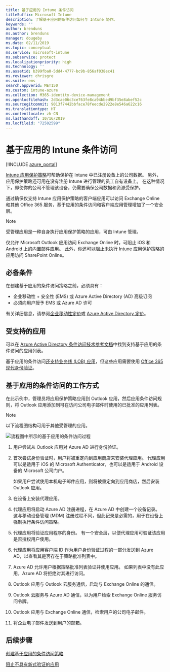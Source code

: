```yaml
---
title: 基于应用的 Intune 条件访问
titleSuffix: Microsoft Intune
description: 了解基于应用的条件访问如何与 Intune 协作。
keywords: ''
author: brenduns
ms.author: brenduns
manager: dougeby
ms.date: 02/11/2019
ms.topic: conceptual
ms.service: microsoft-intune
ms.subservice: protect
ms.localizationpriority: high
ms.technology: ''
ms.assetid: b399fba0-5dd4-4777-bc9b-856af038ec41
ms.reviewer: chrisgre
ms.suite: ems
search.appverid: MET150
ms.custom: intune-azure
ms.collection: M365-identity-device-management
ms.openlocfilehash: 2d3cae06c3ce763fe8ca94bbed9bf35e8abef52c
ms.sourcegitcommit: 9013f7442bbface78feecde2922e8e546a622c16
ms.translationtype: HT
ms.contentlocale: zh-CN
ms.lasthandoff: 10/16/2019
ms.locfileid: "72502599"
---
```

# <a name="app-based-conditional-access-with-intune"></a>基于应用的 Intune 条件访问

[!INCLUDE [azure_portal](../includes/azure_portal.md)]

[Intune 应用保护策略](../apps/app-protection-policy.md)可帮助保护在 Intune 中已注册设备上的公司数据。 另外，应用保护策略还可用在没有注册 Intune 进行管理的员工自有设备上。 在这种情况下，即使你的公司不管理该设备，仍需要确保公司数据和资源受保护。

通过确保仅支持 Intune 应用保护策略的客户端应用可以访问 Exchange Online 和其他 Office 365 服务，基于应用的条件访问和客户端应用管理增加了一个安全层。

> [!NOTE]
> 受管理应用是一种自身执行应用保护策略的应用，可由 Intune 管理。

仅允许 Microsoft Outlook 应用访问 Exchange Online 时，可阻止 iOS 和 Android 上的内置邮件应用。 此外，你还可以阻止未执行 Intune 应用保护策略的应用访问 SharePoint Online。

## <a name="prerequisites"></a>必备条件
在创建基于应用的条件访问策略之前，必须具有：

- 企业移动性 + 安全性 (EMS) 或 Azure Active Directory (AD) 高级订阅  
- 必须向用户授予 EMS 或 Azure AD 许可

有关详细信息，请参阅[企业移动性定价](https://www.microsoft.com/cloud-platform/enterprise-mobility-pricing)或 [Azure Active Directory 定价](https://azure.microsoft.com/pricing/details/active-directory/)。

## <a name="supported-apps"></a>受支持的应用

可以在 [Azure Active Directory 条件访问技术参考文档](https://docs.microsoft.com/azure/active-directory/active-directory-conditional-access-technical-reference)中找到支持基于应用的条件访问的应用列表。

基于应用的条件访问[还支持业务线 (LOB) 应用](app-modern-authentication-block.md)，但这些应用需要使用 [Office 365 现代身份验证](https://support.office.com/article/Using-Office-365-modern-authentication-with-Office-clients-776c0036-66fd-41cb-8928-5495c0f9168a)。 

## <a name="how-app-based-conditional-access-works"></a>基于应用的条件访问的工作方式

在此示例中，管理员将应用保护策略应用到 Outlook 应用，然后应用条件访问规则，将 Outlook 应用添加到可在访问公司电子邮件时使用的已批准的应用列表。

> [!NOTE]
> 以下流程图结构可用于其他受管理的应用。

![流程图中所示的基于应用的条件访问过程](./media/app-based-conditional-access-intune/ca-intune-common-ways-3.png)

1. 用户尝试从 Outlook 应用对 Azure AD 进行身份验证。

2. 首次尝试身份验证时，用户将被重定向到应用商店来安装代理应用。 代理应用可以是适用于 iOS 的 Microsoft Authenticator，也可以是适用于 Android 设备的 Microsoft 公司门户。

   如果用户尝试使用本机电子邮件应用，则将被重定向到应用商店，然后安装 Outlook 应用。

3. 在设备上安装代理应用。

4. 代理应用将启动 Azure AD 注册进程，在 Azure AD 中创建一个设备记录。 这与移动设备管理 (MDM) 注册过程不同，但此记录是必需的，用于在设备上强制执行条件访问策略。

5. 代理应用将验证应用程序的身份。 有一个安全层，以便代理应用可验证该应用是否授权用户使用。

6. 代理应用将应用客户端 ID 作为用户身份验证过程的一部分发送到 Azure AD，以查看其是否存在于策略批准列表中。

7. Azure AD 允许用户根据策略批准列表验证并使用应用。 如果列表中没有此应用，Azure AD 将拒绝对其进行访问。

8. Outlook 应用与 Outlook 云服务通信，启动与 Exchange Online 的通信。

9. Outlook 云服务与 Azure AD 通信，以为用户检索 Exchange Online 服务访问令牌。

10. Outlook 应用与 Exchange Online 通信，检索用户的公司电子邮件。

11. 将企业电子邮件发送到用户的邮箱。

## <a name="next-steps"></a>后续步骤
[创建基于应用的条件访问策略](app-based-conditional-access-intune-create.md)

[阻止不具有新式验证的应用](app-modern-authentication-block.md)
